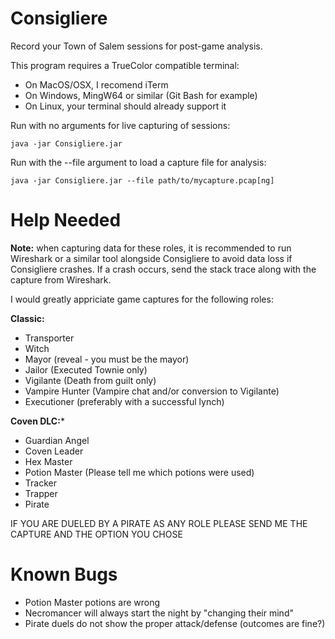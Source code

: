 # Consigliere
Record your Town of Salem sessions for post-game analysis.

This program requires a TrueColor compatible terminal:
- On MacOS/OSX, I recomend iTerm
- On Windows, MingW64 or similar (Git Bash for example)
- On Linux, your terminal should already support it


Run with no arguments for live capturing of sessions:

`java -jar Consigliere.jar`

Run with the --file argument to load a capture file for analysis:

`java -jar Consigliere.jar --file path/to/mycapture.pcap[ng]`

# Help Needed
**Note:** when capturing data for these roles, it is recommended to run Wireshark or a similar tool alongside Consigliere to avoid data loss if Consigliere crashes. If a crash occurs, send the stack trace along with the capture from Wireshark.

I would greatly appriciate game captures for the following roles:

**Classic:**
- Transporter
- Witch
- Mayor (reveal - you must be the mayor)
- Jailor (Executed Townie only)
- Vigilante (Death from guilt only)
- Vampire Hunter (Vampire chat and/or conversion to Vigilante)
- Executioner (preferably with a successful lynch)

**Coven DLC:***
- Guardian Angel
- Coven Leader
- Hex Master
- Potion Master (Please tell me which potions were used)
- Tracker
- Trapper
- Pirate

IF YOU ARE DUELED BY A PIRATE AS ANY ROLE PLEASE SEND ME THE CAPTURE AND THE OPTION YOU CHOSE

# Known Bugs
- Potion Master potions are wrong
- Necromancer will always start the night by "changing their mind"
- Pirate duels do not show the proper attack/defense (outcomes are fine?)


